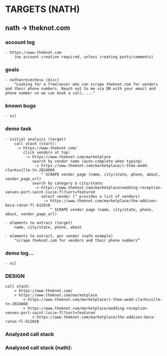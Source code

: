 # TARGETS (NATH)

## nath -> theknot.com
### account log
    - https://www.theknot.com
        (no account creation required, unless creating posts/comments)
        
### goals
    - nathanreimchevu (disc)
        "Looking for a freelancer who can scrape theknot.com for vendors and their phone numbers. Reach out to me via DM with your email and phone number so we can book a call, ..."

### known bugs
    - nil
            
### demo task
    - initial analysis (target)
        call stack (start):
         -> https://www.theknot.com/
            click vendors at top: 
             -> https://www.theknot.com/marketplace
                search by vendor name (auto-complete when typing)
                 -> https://www.theknot.com/marketplace/i-thee-wedd-clarksville-tn-2024860
                    ^ SCRAPE vendor page (name, city/state, phone, about, vendor_page_url)
                search by category & city/state:
                 -> https://www.theknot.com/marketplace/wedding-reception-venues-port-saint-lucie-fl?sort=featured
                    select vendor (^ provides a list of vendors)  
                     -> https://www.theknot.com/marketplace/the-addison-boca-raton-fl-612010
                        ^ SCRAPE vendor page (name, city/state, phone, about, vendor_page_url)
                    
    - elements to extract (target)             
        name, city/state, phone, about
        
    - elements to extract, per vendor (nath example)
        "scrape theknot.com for vendors and their phone numbers”

### demo log...
    - nil
          
### **DESIGN**         
    call stack:
        > https://www.theknot.com/
        > https://www.theknot.com/marketplace
            > https://www.theknot.com/marketplace/i-thee-wedd-clarksville-tn-2024860
            > https://www.theknot.com/marketplace/wedding-reception-venues-port-saint-lucie-fl?sort=featured
                > https://www.theknot.com/marketplace/the-addison-boca-raton-fl-612010

### Analyzed call stack      
    

### Analyzed call stack (nath):
    

